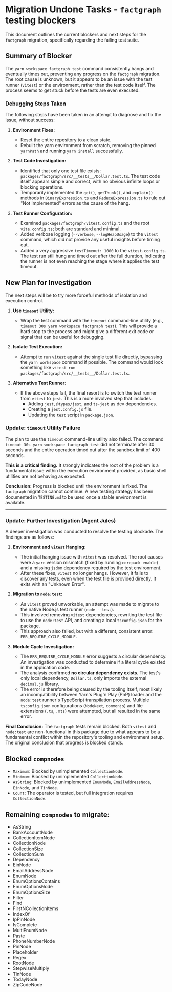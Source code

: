 # Migration Undone Tasks - `factgraph` testing blockers

This document outlines the current blockers and next steps for the `factgraph` migration, specifically regarding the failing test suite.

## Summary of Blocker

The `yarn workspace factgraph test` command consistently hangs and eventually times out, preventing any progress on the `factgraph` migration. The root cause is unknown, but it appears to be an issue with the test runner (`vitest`) or the environment, rather than the test code itself. The process seems to get stuck before the tests are even executed.

### Debugging Steps Taken

The following steps have been taken in an attempt to diagnose and fix the issue, without success:

1.  **Environment Fixes:**
    *   Reset the entire repository to a clean state.
    *   Rebuilt the yarn environment from scratch, removing the pinned `yarnPath` and running `yarn install` successfully.

2.  **Test Code Investigation:**
    *   Identified that only one test file exists: `packages/factgraph/src/__tests__/Dollar.test.ts`. The test code itself appears simple and correct, with no obvious infinite loops or blocking operations.
    *   Temporarily implemented the `get()`, `getThunk()`, and `explain()` methods in `BinaryExpression.ts` and `ReduceExpression.ts` to rule out "Not Implemented" errors as the cause of the hang.

3.  **Test Runner Configuration:**
    *   Examined `packages/factgraph/vitest.config.ts` and the root `vite.config.ts`; both are standard and minimal.
    *   Added verbose logging (`--verbose`, `--logHeapUsage`) to the `vitest` command, which did not provide any useful insights before timing out.
    *   Added a very aggressive `testTimeout: 1000` to the `vitest.config.ts`. The test run still hung and timed out after the full duration, indicating the runner is not even reaching the stage where it applies the test timeout.

## New Plan for Investigation

The next steps will be to try more forceful methods of isolation and execution control.

1.  **Use `timeout` Utility:**
    *   Wrap the test command with the `timeout` command-line utility (e.g., `timeout 30s yarn workspace factgraph test`). This will provide a hard stop to the process and might give a different exit code or signal that can be useful for debugging.

2.  **Isolate Test Execution:**
    *   Attempt to run `vitest` against the single test file directly, bypassing the `yarn workspace` command if possible. The command would look something like `vitest run packages/factgraph/src/__tests__/Dollar.test.ts`.

3.  **Alternative Test Runner:**
    *   If the above steps fail, the final resort is to switch the test runner from `vitest` to `jest`. This is a more involved step that includes:
        *   Adding `jest`, `@types/jest`, and `ts-jest` as dev dependencies.
        *   Creating a `jest.config.js` file.
        *   Updating the `test` script in `package.json`.

### Update: `timeout` Utility Failure

The plan to use the `timeout` command-line utility also failed. The command `timeout 30s yarn workspace factgraph test` did not terminate after 30 seconds and the entire operation timed out after the sandbox limit of 400 seconds.

**This is a critical finding.** It strongly indicates the root of the problem is a fundamental issue within the execution environment provided, as basic shell utilities are not behaving as expected.

**Conclusion:** Progress is blocked until the environment is fixed. The `factgraph` migration cannot continue. A new testing strategy has been documented in `TESTING.md` to be used once a stable environment is available.

---

### Update: Further Investigation (Agent Jules)

A deeper investigation was conducted to resolve the testing blockade. The findings are as follows:

1.  **Environment and `vitest` Hanging:**
    *   The initial hanging issue with `vitest` was resolved. The root causes were a `yarn` version mismatch (fixed by running `corepack enable`) and a missing `jsdom` dependency required by the test environment.
    *   After these fixes, `vitest` no longer hangs. However, it fails to discover any tests, even when the test file is provided directly. It exits with an "Unknown Error".

2.  **Migration to `node:test`:**
    *   As `vitest` proved unworkable, an attempt was made to migrate to the native Node.js test runner (`node --test`).
    *   This involved removing `vitest` dependencies, rewriting the test file to use the `node:test` API, and creating a local `tsconfig.json` for the package.
    *   This approach also failed, but with a different, consistent error: `ERR_REQUIRE_CYCLE_MODULE`.

3.  **Module Cycle Investigation:**
    *   The `ERR_REQUIRE_CYCLE_MODULE` error suggests a circular dependency. An investigation was conducted to determine if a literal cycle existed in the application code.
    *   The analysis confirmed **no circular dependency exists**. The test's only local dependency, `Dollar.ts`, only imports the external `decimal.js` library.
    *   The error is therefore being caused by the tooling itself, most likely an incompatibility between Yarn's Plug'n'Play (PnP) loader and the `node:test` runner's TypeScript transpilation process. Multiple `tsconfig.json` configurations (`NodeNext`, `commonjs`) and file extensions (`.ts`, `.mts`) were attempted, but all resulted in the same error.

**Final Conclusion:** The `factgraph` tests remain blocked. Both `vitest` and `node:test` are non-functional in this package due to what appears to be a fundamental conflict within the repository's tooling and environment setup. The original conclusion that progress is blocked stands.

## Blocked `compnodes`
- `Maximum`: Blocked by unimplemented `CollectionNode`.
- `Minimum`: Blocked by unimplemented `CollectionNode`.
- `AsString`: Blocked by unimplemented `EnumNode`, `EmailAddressNode`, `EinNode`, and `TinNode`.
- `Count`: The operator is tested, but full integration requires `CollectionNode`.

## Remaining `compnodes` to migrate:
- AsString
- BankAccountNode
- CollectionItemNode
- CollectionNode
- CollectionSize
- CollectionSum
- Dependency
- EinNode
- EmailAddressNode
- EnumNode
- EnumOptionsContains
- EnumOptionsNode
- EnumOptionsSize
- Filter
- Find
- FirstNCollectionItems
- IndexOf
- IpPinNode
- IsComplete
- MultiEnumNode
- Paste
- PhoneNumberNode
- PinNode
- Placeholder
- Regex
- RootNode
- StepwiseMultiply
- TinNode
- TodayNode
- ZipCodeNode
